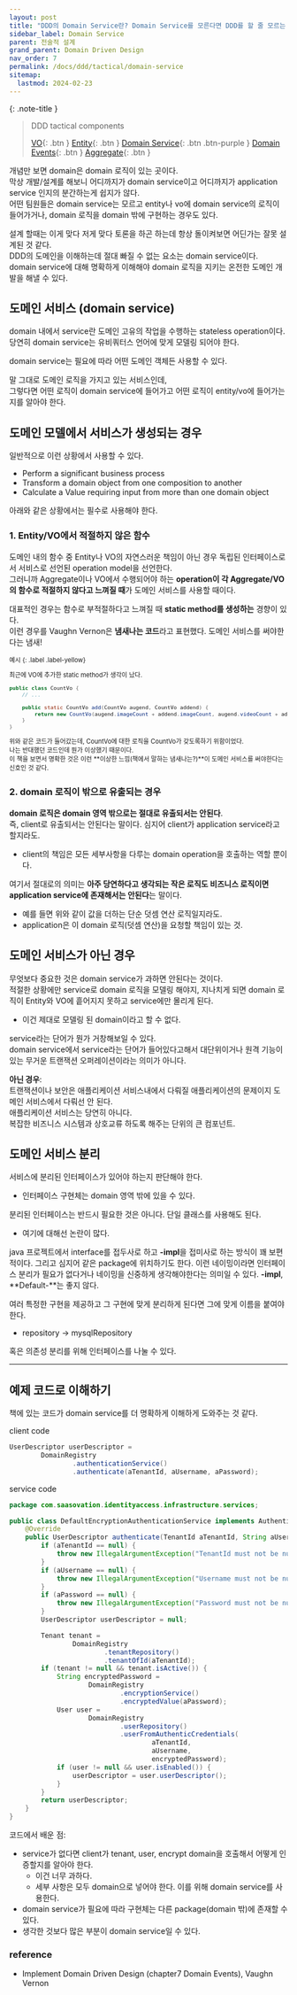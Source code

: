 ```yaml
---
layout: post
title: "DDD의 Domain Service란? Domain Service를 모른다면 DDD를 할 줄 모르는 것이다"
sidebar_label: Domain Service
parent: 전술적 설계
grand_parent: Domain Driven Design
nav_order: 7
permalink: /docs/ddd/tactical/domain-service
sitemap:
  lastmod: 2024-02-23
---
```


{: .note-title }
> DDD tactical components    
> 
> [VO](/docs/ddd/tactical/vo){: .btn }
> [Entity](/docs/ddd/tactical/entity){: .btn }
> [Domain Service](/docs/ddd/tactical/domain-service){: .btn .btn-purple }
> [Domain Events](/docs/ddd/tactical/domain_events){: .btn }
> [Aggregate](/docs/ddd/tactical/aggregate){: .btn } 


개념만 보면 domain은 domain 로직이 있는 곳이다.  
막상 개발/설계를 해보니 어디까지가 domain service이고 어디까지가 application service 인지의 분간하는게 쉽지가 않다.  
어떤 팀원들은 domain service는 모르고 entity나 vo에 domain service의 로직이 들어가거나, domain 로직을 domain 밖에 구현하는 경우도 있다.  

설계 할때는 이게 맞다 저게 맞다 토론을 하곤 하는데 항상 돌이켜보면 어딘가는 잘못 설계된 것 같다.  
DDD의 도메인을 이해하는데 절대 빠질 수 없는 요소는 domain service이다.  
domain service에 대해 명확하게 이해해야 domain 로직을 지키는 온전한 도메인 개발을 해낼 수 있다.


## 도메인 서비스 (domain service)

domain 내에서 service란 도메인 고유의 작업을 수행하는 stateless operation이다.  
당연히 domain service는 유비쿼터스 언어에 맞게 모델링 되어야 한다.

domain service는 필요에 따라 어떤 도메인 객체든 사용할 수 있다.  

말 그대로 도메인 로직을 가지고 있는 서비스인데,  
그렇다면 어떤 로직이 domain service에 들어가고 어떤 로직이 entity/vo에 들어가는지를 알아야 한다.



## 도메인 모델에서 서비스가 생성되는 경우

일반적으로 이런 상황에서 사용할 수 있다.
- Perform a significant business process 
- Transform a domain object from one composition to another 
- Calculate a Value requiring input from more than one domain object

아래와 같은 상황에서는 필수로 사용해야 한다.

### 1. Entity/VO에서 적절하지 않은 함수

도메인 내의 함수 중 Entity나 VO의 자연스러운 책임이 아닌 경우 독립된 인터페이스로서 서비스로 선언된 operation model을 선언한다.  
그러니까 Aggregate이나 VO에서 수행되어야 하는 **operation이 각 Aggregate/VO의 함수로 적절하지 않다고 느껴질 때**가 도메인 서비스를 사용할 때이다.  

대표적인 경우는 함수로 부적절하다고 느껴질 때 **static method를 생성하는** 경향이 있다.  
이런 경우를 Vaughn Vernon은 **냄새나는 코드**라고 표현했다. 도메인 서비스를 써야한다는 냄새!

<div class="code-example" markdown="1" style="font-size: 0.8em">
예시
{: .label .label-yellow}  

최근에 VO에 추가한 static method가 생각이 났다.  

```java
public class CountVo {
    // ...

    public static CountVo add(CountVo augend, CountVo addend) {
        return new CountVo(augend.imageCount + addend.imageCount, augend.videoCount + addend.videoCount);
    }
}
```

위와 같은 코드가 들어갔는데, CountVo에 대한 로직을 CountVo가 갖도록하기 위함이었다.  
나는 반대했던 코드인데 뭔가 이상했기 때문이다.  
이 책을 보면서 명확한 것은 이런 **이상한 느낌(책에서 말하는 냄새나는?)**이 도메인 서비스를 써야한다는 신호인 것 같다.
</div>


### 2. domain 로직이 밖으로 유출되는 경우

**domain 로직은 domain 영역 밖으로는 절대로 유출되서는 안된다**.  
즉, client로 유출되서는 안된다는 말이다. 심지어 client가 application service라고 할지라도.
- client의 책임은 모든 세부사항을 다루는 domain operation을 호출하는 역할 뿐이다.

여기서 절대로의 의미는 **아주 당연하다고 생각되는 작은 로직도 비즈니스 로직이면 application service에 존재해서는 안된다**는 말이다.  
- 예를 들면 위와 같이 값을 더하는 단순 덧셈 연산 로직일지라도.
- application은 이 domain 로직(덧셈 연산)을 요청할 책임이 있는 것.



## 도메인 서비스가 아닌 경우

무엇보다 중요한 것은 domain service가 과하면 안된다는 것이다.  
적절한 상황에만 service로 domain 로직을 모델링 해야지, 지나치게 되면 domain 로직이 Entity와 VO에 흩어지지 못하고 service에만 몰리게 된다.  
- 이건 제대로 모델링 된 domain이라고 할 수 없다.

service라는 단어가 뭔가 거창해보일 수 있다.  
domain service에서 service라는 단어가 들어있다고해서 대단위이거나 원격 기능이 있는 무거운 트랜잭션 오퍼레이션이라는 의미가 아니다.

**아닌 경우**:  
트랜잭션이나 보안은 애플리케이션 서비스내에서 다뤄질 애플리케이션의 문제이지 도메인 서비스에서 다뤄선 안 된다.  
애플리케이션 서비스는 당연히 아니다.  
복잡한 비즈니스 시스템과 상호교류 하도록 해주는 단위의 큰 컴포넌트.



## 도메인 서비스 분리

서비스에 분리된 인터페이스가 있어야 하는지 판단해야 한다.
- 인터페이스 구현체는 domain 영역 밖에 있을 수 있다.

분리된 인터페이스는 반드시 필요한 것은 아니다. 단일 클래스를 사용해도 된다.
- 여기에 대해선 논란이 많다.

java 프로젝트에서 interface를 접두사로 하고 **-impl**을 접미사로 하는 방식이 꽤 보편적이다.
그리고 심지어 같은 package에 위치하기도 한다.
이런 네이밍이라면 인터페이스 분리가 필요가 없다거나 네이밍을 신중하게 생각해야한다는 의미일 수 있다.
**-impl**, **Default-**는 좋지 않다.

여러 특정한 구현을 제공하고 그 구현에 맞게 분리하게 된다면 그에 맞게 이름을 붙여야 한다.
- repository -> mysqlRepository

혹은 의존성 분리를 위해 인터페이스를 나눌 수 있다.



---

## 예제 코드로 이해하기


책에 있는 코드가 domain service를 더 명확하게 이해하게 도와주는 것 같다.

client code

```java
UserDescriptor userDescriptor =
        DomainRegistry
                .authenticationService()
                .authenticate(aTenantId, aUsername, aPassword);
```

service code

```java
package com.saasovation.identityaccess.infrastructure.services;

public class DefaultEncryptionAuthenticationService implements AuthenticationService {
    @Override
    public UserDescriptor authenticate(TenantId aTenantId, String aUsername, String aPassword) {
        if (aTenantId == null) {
            throw new IllegalArgumentException("TenantId must not be null.");
        }
        if (aUsername == null) {
            throw new IllegalArgumentException("Username must not be null.");
        }
        if (aPassword == null) {
            throw new IllegalArgumentException("Password must not be null.");
        }
        UserDescriptor userDescriptor = null;

        Tenant tenant =
                DomainRegistry
                        .tenantRepository()
                        .tenantOfId(aTenantId);
        if (tenant != null && tenant.isActive()) {
            String encryptedPassword =
                    DomainRegistry
                            .encryptionService()
                            .encryptedValue(aPassword);
            User user =
                    DomainRegistry
                            .userRepository()
                            .userFromAuthenticCredentials(
                                    aTenantId,
                                    aUsername,
                                    encryptedPassword);
            if (user != null && user.isEnabled()) {
                userDescriptor = user.userDescriptor();
            }
        }
        return userDescriptor;
    }
}
```

코드에서 배운 점:  
- service가 없다면 client가 tenant, user, encrypt domain을 호출해서 어떻게 인증할지를 알아야 한다.
  - 이건 너무 과하다.
  - 세부 사항은 모두 domain으로 넣어야 한다. 이를 위해 domain service를 사용한다.
- domain service가 필요에 따라 구현체는 다른 package(domain 밖)에 존재할 수 있다.
- 생각한 것보다 많은 부분이 domain service일 수 있다.


### reference

- Implement Domain Driven Design (chapter7 Domain Events), Vaughn Vernon
